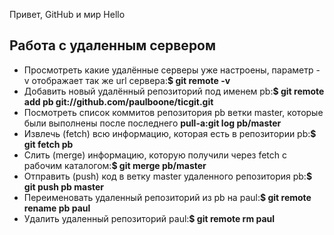 Привет, GitHub и мир
Hello

## Работа с удаленным сервером
* Просмотреть какие удалённые серверы уже настроены, параметр -v отображает так же url сервера:**$ git remote -v**
* Добавить новый удалённый репозиторий под именем pb:**$ git remote add pb git://github.com/paulboone/ticgit.git**
* Посмотреть список коммитов репозитория pb ветки master, которые были выполнены после последнего **pull-а:git log pb/master**
* Извлечь (fetch) всю информацию, которая есть в репозитории pb:**$ git fetch pb**
* Слить (merge) информацию, которую получили через fetch с рабочим каталогом:**$ git merge pb/master**
* Отправить (push) код в ветку master удаленного репозитория pb:**$ git push pb master**
* Переименовать удаленный репозиторий из pb на paul:**$ git remote rename pb paul**
* Удалить удаленный репозиторий paul:**$ git remote rm paul**